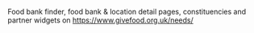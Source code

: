 Food bank finder, food bank & location detail pages, constituencies and partner widgets on https://www.givefood.org.uk/needs/
